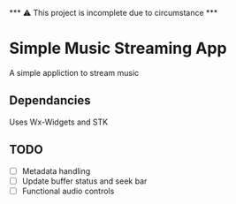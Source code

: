 *** :warning: This project is incomplete due to circumstance ***

# Simple Music Streaming App

A simple appliction to stream music

## Dependancies

Uses Wx-Widgets and STK

## TODO

 - [ ] Metadata handling
 - [ ] Update buffer status and seek bar
 - [ ] Functional audio controls